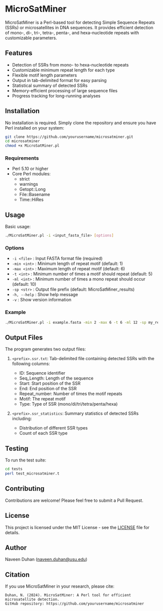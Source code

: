 # MicroSatMiner

MicroSatMiner is a Perl-based tool for detecting Simple Sequence Repeats (SSRs) or microsatellites in DNA sequences. It provides efficient detection of mono-, di-, tri-, tetra-, penta-, and hexa-nucleotide repeats with customizable parameters.

## Features

- Detection of SSRs from mono- to hexa-nucleotide repeats
- Customizable minimum repeat length for each type
- Flexible motif length parameters
- Output in tab-delimited format for easy parsing
- Statistical summary of detected SSRs
- Memory-efficient processing of large sequence files
- Progress tracking for long-running analyses

## Installation

No installation is required. Simply clone the repository and ensure you have Perl installed on your system:

```bash
git clone https://github.com/yourusername/microsatminer.git
cd microsatminer
chmod +x MicroSatMiner.pl
```

### Requirements

- Perl 5.10 or higher
- Core Perl modules:
  - strict
  - warnings
  - Getopt::Long
  - File::Basename
  - Time::HiRes

## Usage

Basic usage:
```bash
./MicroSatMiner.pl -i <input_fasta_file> [options]
```

### Options

- `-i <file>`  : Input FASTA format file (required)
- `-min <int>` : Minimum length of repeat motif (default: 1)
- `-max <int>` : Maximum length of repeat motif (default: 6)
- `-t <int>`   : Minimum number of times a motif should repeat (default: 5)
- `-ml <int>`  : Minimum number of times a mono repeat should occur (default: 10)
- `-sp <str>`  : Output file prefix (default: MicroSatMiner_results)
- `-h, --help` : Show help message
- `-v`         : Show version information

### Example

```bash
./MicroSatMiner.pl -i example.fasta -min 2 -max 6 -t 6 -ml 12 -sp my_results
```

## Output Files

The program generates two output files:

1. `<prefix>.ssr.txt`: Tab-delimited file containing detected SSRs with the following columns:
   - ID: Sequence identifier
   - Seq_Length: Length of the sequence
   - Start: Start position of the SSR
   - End: End position of the SSR
   - Repeat_number: Number of times the motif repeats
   - Motif: The repeat motif
   - Type: Type of SSR (mono/di/tri/tetra/penta/hexa)

2. `<prefix>.ssr_statistics`: Summary statistics of detected SSRs including:
   - Distribution of different SSR types
   - Count of each SSR type

## Testing

To run the test suite:

```bash
cd tests
perl test_microsatminer.t
```

## Contributing

Contributions are welcome! Please feel free to submit a Pull Request.

## License

This project is licensed under the MIT License - see the [LICENSE](LICENSE) file for details.

## Author

Naveen Duhan (naveen.duhan@usu.edu)

## Citation

If you use MicroSatMiner in your research, please cite:

```
Duhan, N. (2024). MicroSatMiner: A Perl tool for efficient microsatellite detection.
GitHub repository: https://github.com/yourusername/microsatminer
``` 